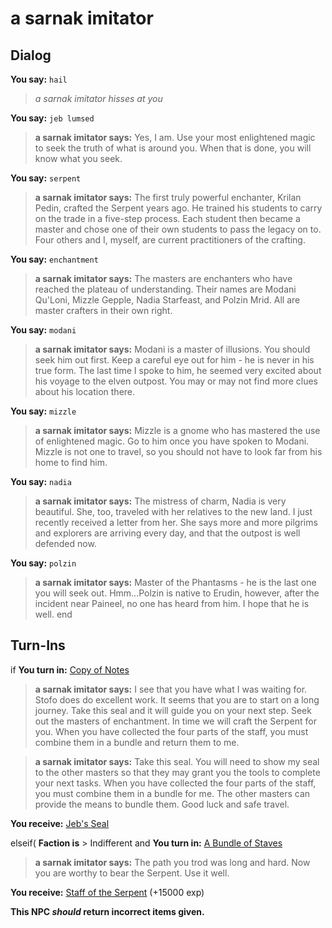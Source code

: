 # a sarnak imitator



## Dialog

**You say:** `hail`



>*a sarnak imitator hisses at you*

**You say:** `jeb lumsed`



>**a sarnak imitator says:** Yes, I am. Use your most enlightened magic to seek the truth of what is around you. When that is done, you will know what you seek.

**You say:** `serpent`



>**a sarnak imitator says:** The first truly powerful enchanter, Krilan Pedin, crafted the Serpent years ago. He trained his students to carry on the trade in a five-step process. Each student then became a master and chose one of their own students to pass the legacy on to. Four others and I, myself, are current practitioners of the crafting.

**You say:** `enchantment`



>**a sarnak imitator says:** The masters are enchanters who have reached the plateau of understanding. Their names are Modani Qu'Loni, Mizzle Gepple, Nadia Starfeast, and Polzin Mrid. All are master crafters in their own right.

**You say:** `modani`



>**a sarnak imitator says:** Modani is a master of illusions. You should seek him out first. Keep a careful eye out for him - he is never in his true form. The last time I spoke to him, he seemed very excited about his voyage to the elven outpost. You may or may not find more clues about his location there.

**You say:** `mizzle`



>**a sarnak imitator says:** Mizzle is a gnome who has mastered the use of enlightened magic. Go to him once you have spoken to Modani. Mizzle is not one to travel, so you should not have to look far from his home to find him.

**You say:** `nadia`



>**a sarnak imitator says:** The mistress of charm, Nadia is very beautiful. She, too, traveled with her relatives to the new land. I just recently received a letter from her. She says more and more pilgrims and explorers are arriving every day, and that the outpost is well defended now.

**You say:** `polzin`



>**a sarnak imitator says:** Master of the Phantasms - he is the last one you will seek out. Hmm...Polzin is native to Erudin, however, after the incident near Paineel, no one has heard from him. I hope that he is well.
end

## Turn-Ins



if **You turn in:** [Copy of Notes](/item/10603)


>**a sarnak imitator says:** I see that you have what I was waiting for. Stofo does do excellent work. It seems that you are to start on a long journey. Take this seal and it will guide you on your next step. Seek out the masters of enchantment. In time we will craft the Serpent for you. When you have collected the four parts of the staff, you must combine them in a bundle and return them to me.


>**a sarnak imitator says:** Take this seal. You will need to show my seal to the other masters so that they may grant you the tools to complete your next tasks. When you have collected the four parts of the staff, you must combine them in a bundle for me. The other masters can provide the means to bundle them. Good luck and safe travel.


 **You receive:**  [Jeb's Seal](/item/10604) 

elseif( **Faction is** > Indifferent and  **You turn in:** [A Bundle of Staves](/item/10639)


>**a sarnak imitator says:** The path you trod was long and hard. Now you are worthy to bear the Serpent. Use it well.


 **You receive:**  [Staff of the Serpent](/item/10650) (+15000 exp)

**This NPC *should* return incorrect items given.**
